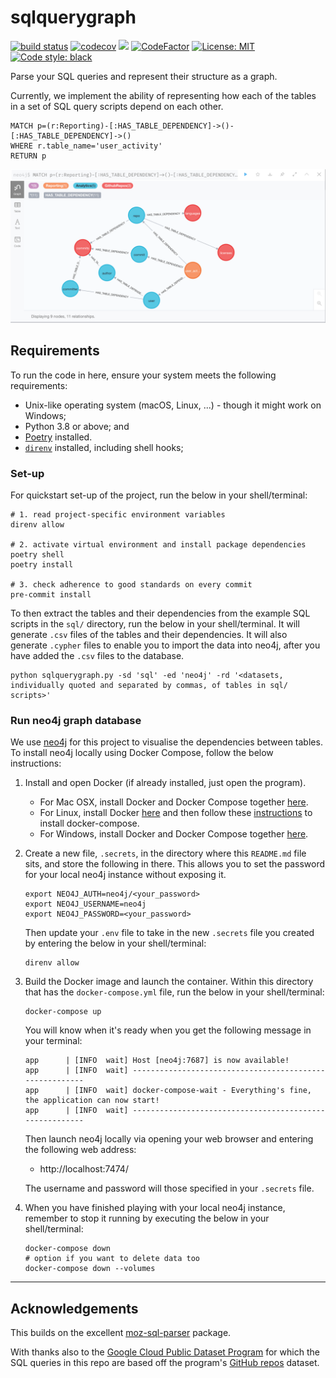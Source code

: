 # sqlquerygraph
[![build status](https://github.com/avisionh/sqlquerygraph/workflows/pytesting/badge.svg)](https://github.com/avisionh/sqlqueryraph/actions)
[![codecov](https://codecov.io/gh/avisionh/sqlquerygraph/branch/main/graph/badge.svg?token=8TD296ECEE)](https://codecov.io/gh/avisionh/sqlquerygraph)
[![](https://img.shields.io/badge/python-3.8%2B-blue.svg)](https://www.python.org/downloads/)
[![CodeFactor](https://www.codefactor.io/repository/github/avisionh/sqlquerygraph/badge)](https://www.codefactor.io/repository/github/avisionh/sqlquerygraph)
[![License: MIT](https://img.shields.io/badge/License-MIT-informational.svg)](https://opensource.org/licenses/MIT)
[![Code style: black](https://img.shields.io/badge/code%20style-black-000000.svg)](https://github.com/psf/black)

Parse your SQL queries and represent their structure as a graph.

Currently, we implement the ability of representing how each of the tables in a set of SQL query scripts depend on each other.

```cypher
MATCH p=(r:Reporting)-[:HAS_TABLE_DEPENDENCY]->()-[:HAS_TABLE_DEPENDENCY]->()
WHERE r.table_name='user_activity'
RETURN p
```
![](./guide/img/table_dependency.png)

## Requirements
To run the code in here, ensure your system meets the following requirements:
- Unix-like operating system (macOS, Linux, ...) - though it might work on Windows;
- Python 3.8 or above; and
- [Poetry](https://python-poetry.org/docs/) installed.
- [`direnv`](https://direnv.net/) installed, including shell hooks;

<!--Note there may be some Python IDE-specific requirements around loading environment variables, which are not considered here. -->

### Set-up
For quickstart set-up of the project, run the below in your shell/terminal:
```shell script
# 1. read project-specific environment variables
direnv allow

# 2. activate virtual environment and install package dependencies
poetry shell
poetry install

# 3. check adherence to good standards on every commit
pre-commit install
```

To then extract the tables and their dependencies from the example SQL scripts in the `sql/` directory, run the below in your shell/terminal. It will generate `.csv` files of the tables and their dependencies. It will also generate `.cypher` files to enable you to import the data into neo4j, after you have added the `.csv` files to the database.
```shell script
python sqlquerygraph.py -sd 'sql' -ed 'neo4j' -rd '<datasets, individually quoted and separated by commas, of tables in sql/ scripts>'
```

### Run neo4j graph database
We use [neo4j](https://neo4j.com/) for this project to visualise the dependencies between tables. To install neo4j locally using Docker Compose, follow the below instructions:
1. Install and open Docker (if already installed, just open the program).
    + For Mac OSX, install Docker and Docker Compose together [here](https://docs.docker.com/docker-for-mac/install/).
    + For Linux, install Docker [here](https://docs.docker.com/engine/install/) and then follow these [instructions](https://docs.docker.com/compose/install/) to install docker-compose.
    + For Windows, install Docker and Docker Compose together [here](https://docs.docker.com/docker-for-windows/install/).

1. Create a new file, `.secrets`, in the directory where this `README.md` file sits, and store the following in there. This allows you to set the password for your local neo4j instance without exposing it.
   ```
   export NEO4J_AUTH=neo4j/<your_password>
   export NEO4J_USERNAME=neo4j
   export NEO4J_PASSWORD=<your_password>
   ```
   Then update your `.env` file to take in the new `.secrets` file you created by entering the below in your shell/terminal:
   ```shell script
   direnv allow
   ```

1. Build the Docker image and launch the container. Within this directory that has the `docker-compose.yml` file, run the below in your shell/terminal:
   ```shell script
   docker-compose up
   ```
   You will know when it's ready when you get the following message in your terminal:
   ```
   app      | [INFO  wait] Host [neo4j:7687] is now available!
   app      | [INFO  wait] --------------------------------------------------------
   app      | [INFO  wait] docker-compose-wait - Everything's fine, the application can now start!
   app      | [INFO  wait] --------------------------------------------------------
   ```
   Then launch neo4j locally via opening your web browser and entering the following web address:
    - http://localhost:7474/

   The username and password will those specified in your `.secrets` file.

1. When you have finished playing with your local neo4j instance, remember to stop it running by executing the below in your shell/terminal:
   ```shell script
   docker-compose down
   # option if you want to delete data too
   docker-compose down --volumes
   ```

***

## Acknowledgements
This builds on the excellent [moz-sql-parser](https://github.com/mozilla/moz-sql-parser) package.

With thanks also to the [Google Cloud Public Dataset Program](https://cloud.google.com/solutions/datasets) for which the SQL queries in this repo are based off the program's [GitHub repos](https://console.cloud.google.com/marketplace/product/github/github-repos) dataset.
